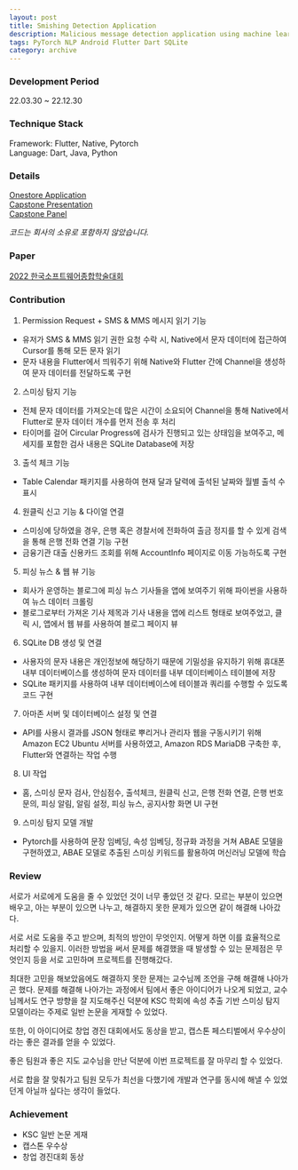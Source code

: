 ```yaml
---
layout: post
title: Smishing Detection Application
description: Malicious message detection application using machine learning model 
tags: PyTorch NLP Android Flutter Dart SQLite  
category: archive
---
```


### Development Period
22.03.30 ~ 22.12.30

### Technique Stack  
Framework: Flutter, Native, Pytorch  
Language: Dart, Java, Python  

### Details

[Onestore Application](https://m.onestore.co.kr/mobilepoc/apps/appsDetail.omp?prodId=0000766827)   
[Capstone Presentation](https://www.youtube.com/watch?v=ihiws4DuAXg)  
<a href="{{ '/assets/Smishing-Detection-Panel.pdf' | relative_url }}">Capstone Panel</a>

*코드는 회사의 소유로 포함하지 않았습니다.*

### Paper  
<a href="{{ '/assets/Smishing-Detection-using-Aspect-based-Aspect-Extreaction.pdf' | relative_url }}">2022 한국소프트웨어종합학술대회</a>

### Contribution 
1. Permission Request + SMS & MMS 메시지 읽기 기능     
- 유저가 SMS & MMS 읽기 권한 요청 수락 시, Native에서 문자 데이터에 접근하여 Cursor를 통해 모든 문자 읽기  
- 문자 내용을 Flutter에서 띄워주기 위해 Native와 Flutter 간에 Channel을 생성하여 문자 데이터를 전달하도록 구현

2. 스미싱 탐지 기능  
- 전체 문자 데이터를 가져오는데 많은 시간이 소요되어 Channel을 통해 Native에서 Flutter로 문자 데이터 개수를 먼저 전송 후 처리
- 타이머를 걸어 Circular Progress에 검사가 진행되고 있는 상태임을 보여주고, 메세지를 포함한 검사 내용은 
SQLite Database에 저장

3. 출석 체크 기능            
- Table Calendar 패키지를 사용하여 현재 달과 달력에 출석된 날짜와 월별 출석 수 표시

4. 원클릭 신고 기능 & 다이얼 연결  
- 스미싱에 당하였을 경우, 은행 혹은 경찰서에 전화하여 출금 정지를 할 수 있게 검색을 통해 은행 전화 연결 기능 구현  
- 금융기관 대출 신용카드 조회를 위해 AccountInfo 페이지로 이동 가능하도록 구현 

5. 피싱 뉴스 & 웹 뷰 기능
- 회사가 운영하는 블로그에 피싱 뉴스 기사들을 앱에 보여주기 위해 파이썬을 사용하여 뉴스 데이터 크롤링  
- 블로그로부터 가져온 기사 제목과 기사 내용을 
앱에 리스트 형태로 보여주었고, 클릭 시, 앱에서 웹 뷰를 사용하여 블로그 페이지 뷰

6. SQLite DB 생성 및 연결
- 사용자의 문자 내용은 개인정보에 해당하기 때문에 기밀성을 유지하기 위해 휴대폰 내부 데이터베이스를 생성하여 문자 데이터를 내부 데이터베이스 테이블에 저장
- SQLite 패키지를 사용하여 내부 데이터베이스에 테이블과 쿼리를 수행할 수 있도록 코드 구현

7. 아마존 서버 및 데이터베이스 설정 및 연결  
- API를 사용시 결과를 JSON 형태로 뿌리거나 관리자 웹을 구동시키기 위해 Amazon EC2 Ubuntu 서버를 사용하였고, Amazon RDS MariaDB 구축한 후, Flutter와 연결하는 작업 수행

8. UI 작업  
- 홈, 스미싱 문자 검사, 안심점수, 출석체크, 원클릭 신고, 은행 전화 연결, 은행 번호 문의, 피싱 알림, 알림 설정, 피싱 뉴스, 공지사항 화면 UI 구현  

9. 스미싱 탐지 모델 개발  
- Pytorch를 사용하여 문장 임베딩, 속성 임베딩, 정규화 과정을 거쳐 ABAE 모델을 구현하였고, ABAE 모델로 추출된 스미싱 키워드를 활용하여 머신러닝 모델에 학습

### Review  
서로가 서로에게 도움을 줄 수 있었던 것이 너무 좋았던 것 
같다. 모르는 부분이 있으면 배우고, 아는 부분이 있으면 나누고, 해결하지 못한 문제가 있으면 같이 해결해  나아갔다.  

서로 서로 도움을 주고 받으며, 최적의 방안이 무엇인지. 어떻게 하면 이를 효율적으로 처리할 수 있을지. 이러한 방법을 써서 문제를 해결했을 때 발생할 수 있는 문제점은 
무엇인지 등을 서로 고민하며 프로젝트를 진행해갔다. 

최대한 고민을 해보았음에도 해결하지 못한 문제는 교수님께 조언을 구해 해결해 나아가곤 했다. 문제를 해결해 나아가는 과정에서 팀에서 좋은 아이디어가 나오게 되었고, 교수님께서도 연구 방향을 잘 지도해주신 덕분에 KSC 학회에 속성 추출 기반 스미싱 탐지 모델이라는 주제로 일반 논문을 게재할 수 있었다.   

또한, 이 아이디어로 창업 경진 대회에서도 동상을 받고, 캡스톤 페스티벌에서 우수상이라는 좋은 결과를 얻을 수 있었다. 

좋은 팀원과 좋은 지도 교수님을 만난 덕분에 이번 프로젝트를 잘 마무리 할 수 있었다. 

서로 합을 잘 맞춰가고 팀원 모두가 최선을 다했기에 개발과 연구를 동시에 해낼 수 있었던게 아닐까 싶다는 생각이 들었다.

### Achievement  
- KSC 일반 논문 게재 
- 캡스톤 우수상
- 창업 경진대회 동상